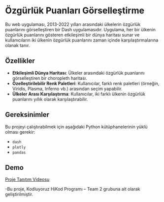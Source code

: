    # Özgürlük Puanları Görselleştirme

Bu web uygulaması, 2013-2022 yılları arasındaki ülkelerin özgürlük puanlarını görselleştiren bir Dash uygulamasıdır. Uygulama, her bir ülkenin özgürlük puanlarını gösteren etkileşimli bir dünya haritası sunar ve kullanıcıların iki ülkenin özgürlük puanlarını zaman içinde karşılaştırmalarına olanak tanır.

## Özellikler
- **Etkileşimli Dünya Haritası**: Ülkeler arasındaki özgürlük puanlarını görselleştiren bir choropleth haritası.
- **Özelleştirilebilir Renk Paletleri**: Kullanıcılar, farklı renk paletleri (örneğin, Viridis, Plasma, Inferno vb.) arasından seçim yapabilir.
- **Ülkeler Arası Karşılaştırma**: Kullanıcılar, iki farklı ülkenin özgürlük puanlarını yıllık olarak karşılaştırabilir.

## Gereksinimler
Bu projeyi çalıştırabilmek için aşağıdaki Python kütüphanelerinin yüklü olması gerekir:

- `dash`
- `plotly`
- `pandas`

## Demo 
[Proje Tanıtım Videosu](https://drive.google.com/file/d/1S1v-pJwqx7-FaIWbkw9denXmRNnPKE-T/view)



-Bu proje, Kodluyoruz HiKod Programı – Team 2 grubuna ait olarak geliştirilmiştir.
